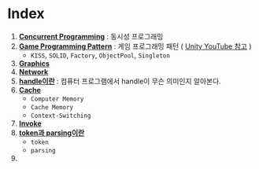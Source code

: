 # Index
1. **[Concurrent Programming](ConcurrentProgramming/)** : 동시성 프로그래밍
2. **[Game Programming Pattern](GameProgrammingPatterns/README.md)** : 게임 프로그래밍 패턴 ( [Unity YouTube 참고](https://youtu.be/J6F8plGUqv8?si=sqbVHAUaVpvBQG_7) )
   - `KISS`, `SOLID`, `Factory`, `ObjectPool`, `Singleton`
3. **[Graphics](Graphics/README.md)**
4. **[Network](Network/README.md)**
5. **[handle이란](1_handle.md)** : 컴퓨터 프로그램에서 handle이 무슨 의미인지 알아본다.
6. **[Cache](2_Cache.md)**
   - `Computer Memory`
   - `Cache Memory`
   - `Context-Switching`
7. **[Invoke](3_Invoke.md)**
8. **[token과 parsing이란](4_token_parsing.md)**
   - `token`
   - `parsing`
9.  